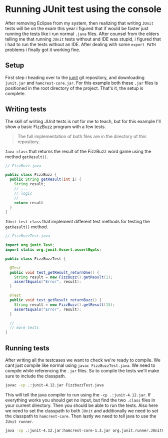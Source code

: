 # Running JUnit test using the console

After removing Eclipse from my system, then realizing that writing `JUnit` tests will be on the exam
this year i figured that if would be faster just running the tests like i run normal `.java` files.
After counsel from the elders telling me that running `JUnit` tests without and IDE was stupid, i
figured that i had to run the tests without an IDE. After dealing with some `export PATH` problems i
finally got it working fine.

## Setup

First step i heading over to the [junit](https://github.com/junit-team/junit4/wiki/Download-and-Install)
git repository, and downloading `junit.jar` and `hamcrest-core.jar`. For this example both these
`.jar` files is positioned in the root directory of the project. That's it, the setup is complete.

## Writing tests

The skill of writing JUnit tests is not for me to teach, but for this example I'll show a basic 
FizzBuzz program with a few tests. 

> The full implementation of both files are in the directory of this repository.

`Java class` that returns the result of the FizzBuzz word game using the method `getResult()`.
```java
// FizzBuzz.java

public class FizzBuzz {
  public String getResult(int i) {
    String result;
    // ...
    // logic
    // ...
    return result
  }
}
```

`JUnit test class` that implement different test methods for testing the `getResult()` method.
```java
// FizzBuzzTest.java

import org.junit.Test;
import static org.junit.Assert.assertEquls;

public class FizzBuzzTest {

  @Test
  public void test_getResult_returnOne() {
    String result = new FizzBuzz().getResult(1);
    assertEquals("Error", result):
  }

  @Test
  public void test_getResult_returnBuzz() {
    String result = new FizzBuzz().getResult(15);
    assertEquals("Error", result):
  }

  // ...
  // more tests
}
```
## Running tests

After writing all the testcases we want to check we're ready to compile. We cant just compile like
normal using `javac FizzBuzzTest.java`. We need to compile while referencing the `.jar` files. So to
compile the tests we'll make sure to include the classpath.
```zsh
javac -cp .:junit-4.12.jar FizzbuzzTest.java
```
This will tell the java compiler to run using the `-cp .:junit-4.12.jar`. If everything works you
should get no input, but find the two `.class` files in your current directory. Then you should be
able to run the tests. Also here we need to set the classpath to both `JUnit` and additionally we 
need to set the classpath to `hamcrest-core`. Then lastly we need to tell java to use the 
`JUnit runner`. 
```zsh
java -cp .:junit-4.12.jar:hamcrest-core-1.3.jar org.junit.runner.JUnitCore FizzbuzzTest
```
